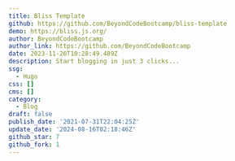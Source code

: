 ```yaml
---
title: Bliss Template
github: https://github.com/BeyondCodeBootcamp/bliss-template
demo: https://bliss.js.org/
author: BeyondCodeBootcamp
author_link: https://github.com/BeyondCodeBootcamp
date: 2023-11-26T10:28:49.489Z
description: Start blogging in just 3 clicks...
ssg:
  - Hugo
css: []
cms: []
category:
  - Blog
draft: false
publish_date: '2021-07-31T22:04:25Z'
update_date: '2024-08-16T02:18:46Z'
github_star: 7
github_fork: 1
---
```

